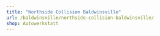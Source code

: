 ```yaml
---
title: "Northside Collision Baldwinsville"
url: /baldwinsville/northside-collision-baldwinsville/
shop: Autowerkstatt
---
```

